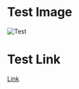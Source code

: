 # Test Image
![Test](https://mir-s3-cdn-cf.behance.net/project_modules/1400/720aa124115610.5604967156c2f.png)

# Test Link
[Link](https://docs.google.com/presentation/d/1jsvyK3_9iMQBvsdDVaDq0NKqlk-2OIS37JCn0MDueSE/edit#slide=id.g9b3b852245_2_0)
